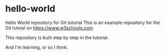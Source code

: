 # hello-world
Hello World repository for Git tutorial
This is an example repository for the Git tutoial on https://www.w3schools.com

This repository is built step by step in the tutorial.

And I'm learning, or so I think.
